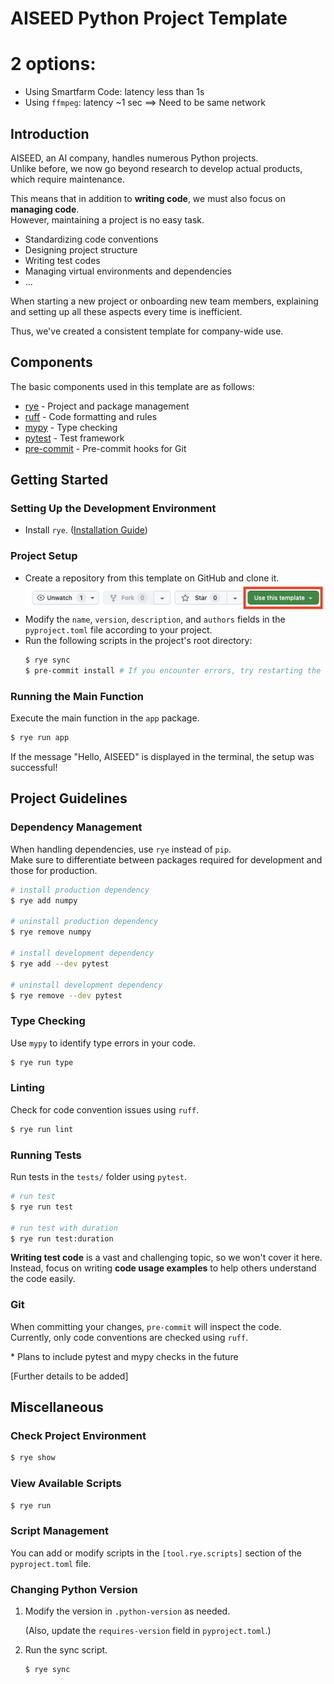 # AISEED Python Project Template

# 2 options:
- Using Smartfarm Code: latency less than 1s
- Using `ffmpeg`: latency ~1 sec
==> Need to be same network



## Introduction

AISEED, an AI company, handles numerous Python projects.  
Unlike before, we now go beyond research to develop actual products, which require maintenance.

This means that in addition to **writing code**, we must also focus on **managing code**.  
However, maintaining a project is no easy task.

- Standardizing code conventions
- Designing project structure
- Writing test codes
- Managing virtual environments and dependencies
- ...

When starting a new project or onboarding new team members, explaining and setting up all these aspects every time is inefficient.

Thus, we've created a consistent template for company-wide use.

## Components

The basic components used in this template are as follows:

- [rye](https://rye.astral.sh/guide/) - Project and package management
- [ruff](https://docs.astral.sh/ruff/) - Code formatting and rules
- [mypy](https://mypy.readthedocs.io/en/stable/) - Type checking
- [pytest](https://docs.pytest.org/) - Test framework
- [pre-commit](https://pre-commit.com/) - Pre-commit hooks for Git

## Getting Started

### Setting Up the Development Environment

- Install `rye`. ([Installation Guide](https://rye.astral.sh/guide/installation/))

### Project Setup

- Create a repository from this template on GitHub and clone it.
  ![Github Repository's Use this template](./assets/use-this-template.jpeg)
- Modify the `name`, `version`, `description`, and `authors` fields in the `pyproject.toml` file according to your project.
- Run the following scripts in the project's root directory:
  ```bash
  $ rye sync
  $ pre-commit install # If you encounter errors, try restarting the terminal
  ```

### Running the Main Function

Execute the main function in the `app` package.

```bash
$ rye run app
```

If the message "Hello, AISEED" is displayed in the terminal, the setup was successful!

## Project Guidelines

### Dependency Management

When handling dependencies, use `rye` instead of `pip`.  
Make sure to differentiate between packages required for development and those for production.

```bash
# install production dependency
$ rye add numpy

# uninstall production dependency
$ rye remove numpy

# install development dependency
$ rye add --dev pytest

# uninstall development dependency
$ rye remove --dev pytest
```

### Type Checking

Use `mypy` to identify type errors in your code.

```bash
$ rye run type
```

### Linting

Check for code convention issues using `ruff`.

```bash
$ rye run lint
```

### Running Tests

Run tests in the `tests/` folder using `pytest`.

```bash
# run test
$ rye run test

# run test with duration
$ rye run test:duration
```

**Writing test code** is a vast and challenging topic, so we won't cover it here.  
Instead, focus on writing **code usage examples** to help others understand the code easily.

### Git

When committing your changes, `pre-commit` will inspect the code.  
Currently, only code conventions are checked using `ruff`.

\* Plans to include pytest and mypy checks in the future

[Further details to be added]

## Miscellaneous

### Check Project Environment

```bash
$ rye show
```

### View Available Scripts

```bash
$ rye run
```

### Script Management

You can add or modify scripts in the `[tool.rye.scripts]` section of the `pyproject.toml` file.

### Changing Python Version

1. Modify the version in `.python-version` as needed.

   (Also, update the `requires-version` field in `pyproject.toml`.)

2. Run the sync script.

   ```bash
   $ rye sync
   ```
